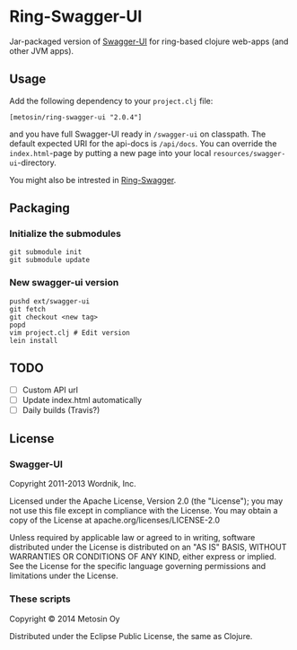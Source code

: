 # Ring-Swagger-UI

Jar-packaged version of [Swagger-UI](https://github.com/wordnik/swagger-ui) for ring-based clojure web-apps (and other JVM apps).

## Usage

Add the following dependency to your `project.clj` file:

    [metosin/ring-swagger-ui "2.0.4"]

and you have full Swagger-UI ready in `/swagger-ui` on classpath. The default expected URI for the api-docs is `/api/docs`. You can override the `index.html`-page by putting a new page into your local `resources/swagger-ui`-directory.

You might also be intrested in [Ring-Swagger](https://github.com/metosin/ring-swagger).

## Packaging

### Initialize the submodules
```
git submodule init
git submodule update
```

### New swagger-ui version
```
pushd ext/swagger-ui
git fetch
git checkout <new tag>
popd
vim project.clj # Edit version
lein install
```

## TODO

- [ ] Custom API url
- [ ] Update index.html automatically
- [ ] Daily builds (Travis?)

## License

### Swagger-UI

Copyright 2011-2013 Wordnik, Inc.

Licensed under the Apache License, Version 2.0 (the "License"); you may not use this file except in compliance with the License. You may obtain a copy of the License at apache.org/licenses/LICENSE-2.0

Unless required by applicable law or agreed to in writing, software distributed under the License is distributed on an "AS IS" BASIS, WITHOUT WARRANTIES OR CONDITIONS OF ANY KIND, either express or implied. See the License for the specific language governing permissions and limitations under the License.

### These scripts

Copyright © 2014 Metosin Oy

Distributed under the Eclipse Public License, the same as Clojure.
